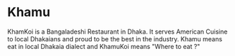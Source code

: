 # Khamu
KhamKoi is a Bangaladeshi Restaurant in Dhaka. It serves American Cuisine to local Dhakaians and proud to be the best in the industry. Khamu means eat in local Dhakaia dialect and KhamuKoi means "Where to eat ?" 
